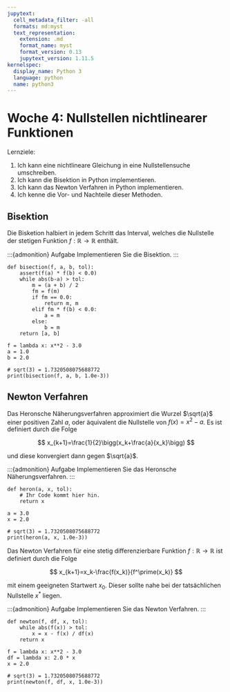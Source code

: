 ```yaml
---
jupytext:
  cell_metadata_filter: -all
  formats: md:myst
  text_representation:
    extension: .md
    format_name: myst
    format_version: 0.13
    jupytext_version: 1.11.5
kernelspec:
  display_name: Python 3
  language: python
  name: python3
---
```


# Woche 4: Nullstellen nichtlinearer Funktionen

Lernziele:

1. Ich kann eine nichtlineare Gleichung in eine Nullstellensuche umschreiben.
2. Ich kann die Bisektion in Python implementieren.
3. Ich kann das Newton Verfahren in Python implementieren.
4. Ich kenne die Vor- und Nachteile dieser Methoden.

## Bisektion

Die Bisketion halbiert in jedem Schritt das Interval, welches die Nullstelle der stetigen Funktion $f:\mathbb R\rightarrow\mathbb R$ enthält.

:::{admonition} Aufgabe
Implementieren Sie die Bisektion.
:::
```{code-cell} ipython3
def bisection(f, a, b, tol):
    assert(f(a) * f(b) < 0.0)
    while abs(b-a) > tol:
        m = (a + b) / 2
        fm = f(m)
        if fm == 0.0:
            return m, m
        elif fm * f(b) < 0.0:
            a = m
        else:
            b = m
    return [a, b]

f = lambda x: x**2 - 3.0
a = 1.0
b = 2.0

# sqrt(3) = 1.7320508075688772
print(bisection(f, a, b, 1.0e-3))
```
<!---
def bisection(f, a, b, tol):
    assert(f(a) * f(b) < 0.0)
    while abs(b-a) > tol:
        m = (a + b) / 2
        fm = f(m)
        if fm == 0.0:
            return m, m
        elif fm * f(b) < 0.0:
            a = m
        else:
            b = m
    return [a, b]

f = lambda x: x**2 - 3.0
a = 1.0
b = 2.0

# sqrt(3) = 1.7320508075688772
print(bisection(f, a, b, 1.0e-3))
-->

## Newton Verfahren

Das Heronsche Näherungsverfahren approximiert die Wurzel $\sqrt{a}$ einer positiven Zahl $a$, oder äquivalent die Nullstelle von $f(x)=x^2-a$.
Es ist definiert durch die Folge

$$
x_{k+1}=\frac{1}{2}\bigg(x_k+\frac{a}{x_k}\bigg)
$$

und diese konvergiert dann gegen $\sqrt{a}$.

:::{admonition} Aufgabe
Implementieren Sie das Heronsche Näherungsverfahren.
:::
```{code-cell} ipython3
def heron(a, x, tol):
    # Ihr Code kommt hier hin.
    return x

a = 3.0
x = 2.0

# sqrt(3) = 1.7320508075688772
print(heron(a, x, 1.0e-3))
```
<!---
def heron(a, x, tol):
    # Ihr Code kommt hier hin.
    return x

a = 3.0
x = 2.0

# sqrt(3) = 1.7320508075688772
print(heron(a, x, 1.0e-3))
-->

Das Newton Verfahren für eine stetig differenzierbare Funktion $f:\mathbb R\rightarrow\mathbb R$ ist definiert durch die Folge

$$
x_{k+1}=x_k-\frac{f(x_k)}{f^\prime(x_k)}
$$

mit einem geeigneten Startwert $x_0$.
Dieser sollte nahe bei der tatsächlichen Nullstelle $x^\ast$ liegen.

:::{admonition} Aufgabe
Implementieren Sie das Newton Verfahren.
:::
```{code-cell} ipython3
def newton(f, df, x, tol):
    while abs(f(x)) > tol:
        x = x - f(x) / df(x)
    return x

f = lambda x: x**2 - 3.0
df = lambda x: 2.0 * x
x = 2.0

# sqrt(3) = 1.7320508075688772
print(newton(f, df, x, 1.0e-3))
```
<!---
def newton(f, df, x, tol):
    while abs(f(x)) > tol:
        x = x - f(x) / df(x)
    return x

f = lambda x: x**2 - 3.0
df = lambda x: 2.0 * x
x = 2.0

# sqrt(3) = 1.7320508075688772
print(newton(f, df, x, 1.0e-3))
-->